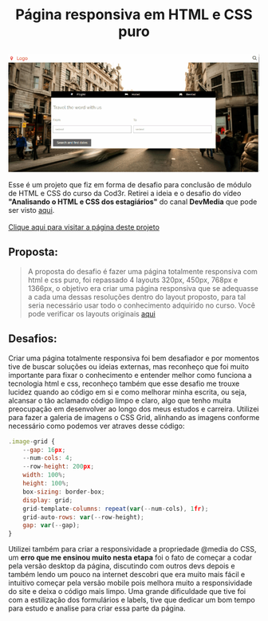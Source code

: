 # <p align="center"> Página responsiva em HTML e CSS puro</p>

<p align="center">
  <img src= "/preview.gif" />
</p>

Esse é um projeto que fiz em forma de desafio para conclusão de módulo de HTML e CSS do curso da Cod3r.
Retirei a ideia e o desafio do vídeo **"Analisando o HTML e CSS dos estagiários"** do canal **DevMedia** que pode ser visto [aqui](https://www.youtube.com/watch?v=YPYwND5WGxw&t=61s).
<br><br>
[Clique aqui para visitar a página deste projeto](https://luaxlz.github.io/Responsive-Turism-LandingPage/)
<br>


## Proposta:
> A proposta do desafio é fazer uma página totalmente responsiva com html e css puro, foi repassado 4 layouts 320px, 450px, 768px e 1366px, o objetivo era criar uma página responsiva que se adequasse a cada uma dessas resoluções dentro do layout proposto, para tal seria necessário usar todo o conhecimento adquirido no curso. Você pode verificar os layouts originais [aqui](https://github.com/Luaxlz/Responsive-Turism-LandingPage/tree/main/layout)

## Desafios:
Criar uma página totalmente responsiva foi bem desafiador e por momentos tive de buscar soluções ou ideias externas, mas reconheço que foi muito importante para fixar o conhecimento e entender melhor como funciona a tecnologia html e css, reconheço também que esse desafio me trouxe lucidez quando ao código em si e como melhorar minha escrita, ou seja, alcansar o tão aclamado código limpo e claro, algo que tenho muita preocupação em desenvolver ao longo dos meus estudos e carreira.
Utilizei para fazer a galeria de imagens o CSS Grid, alinhando as imagens conforme necessário como podemos ver atraves desse código:
```JavaScript
.image-grid {
    --gap: 16px;
    --num-cols: 4;
    --row-height: 200px;
    width: 100%;
    height: 100%;
    box-sizing: border-box;
    display: grid;
    grid-template-columns: repeat(var(--num-cols), 1fr);
    grid-auto-rows: var(--row-height);
    gap: var(--gap);
}
```
Utilizei também para criar a responsividade a propriedade @media do CSS, um **erro que me ensinou muito nesta etapa** foi o fato de começar a codar pela versão desktop da página, discutindo com outros devs depois e também lendo um pouco na internet descobri que era muito mais fácil e intuitivo começar pela versão mobile pois melhora muito a responsividade do site e deixa o código mais limpo.
Uma grande dificuldade que tive foi com a estilização dos formulários e labels, tive que dedicar um bom tempo para estudo e analise para criar essa parte da página.
